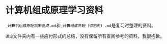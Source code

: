 # 计算机组成原理学习资料

`_计算机组成原理期末速成.md`和`_计算组成原理（谭志虎）.md`是复习时整理的资料。

`课设`文件夹内有一些应付形式的总结，没有保留所有查阅参考的资料。我很抱歉。
